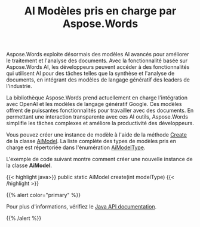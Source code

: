 ﻿---
title: AI Modèles pris en charge par Aspose.Words
second_title: Aspose.Words pour Java
articleTitle: Modèles AI pris en charge
linktitle: Modèles AI pris en charge
type: docs
weight: 10
description: "Aspose.Words pour Java prend en charge les modèles OpenAI et Google AI pour les documents de synthèse et de traduction. Utilisez Aspose.Words avec les modèles Gpt-4o, Gpt-4o mini, Gpt-4 Turbo, GPT-3.5 Turbo, Gémeaux 1.5 Flash, Gémeaux 1.5 Flash-8B, Gémeaux 1.5 Pro."
url: /fr/java/supported-ai-models/
timestamp: 2024-11-26-12-00-00
---

Aspose.Words exploite désormais des modèles AI avancés pour améliorer le traitement et l'analyse des documents. Avec la fonctionnalité basée sur Aspose.Words AI, les développeurs peuvent accéder à des fonctionnalités qui utilisent AI pour des tâches telles que la synthèse et l'analyse de documents, en intégrant des modèles de langage génératif des leaders de l'industrie.

La bibliothèque Aspose.Words prend actuellement en charge l'intégration avec OpenAI et les modèles de langage génératif Google. Ces modèles offrent de puissantes fonctionnalités pour travailler avec des documents. En permettant une interaction transparente avec ces AI outils, Aspose.Words simplifie les tâches complexes et améliore la productivité des développeurs.

Vous pouvez créer une instance de modèle à l'aide de la méthode [Create](https://reference.aspose.com/words/java/com.aspose.words/aimodel/#create-int) de la classe [AiModel](https://reference.aspose.com/words/java/com.aspose.words/aimodel/). La liste complète des types de modèles pris en charge est répertoriée dans l'énumération [AiModelType](https://reference.aspose.com/words/java/com.aspose.words/aimodeltype/).

L'exemple de code suivant montre comment créer une nouvelle instance de la classe **AiModel**.

{{< highlight java>}}
public static AiModel create(int modelType)
{{< /highlight >}}

{{% alert color="primary" %}}

Pour plus d'informations, vérifiez le [Java API documentation](https://reference.aspose.com/words/java/com.aspose.words/).

{{% /alert %}}
